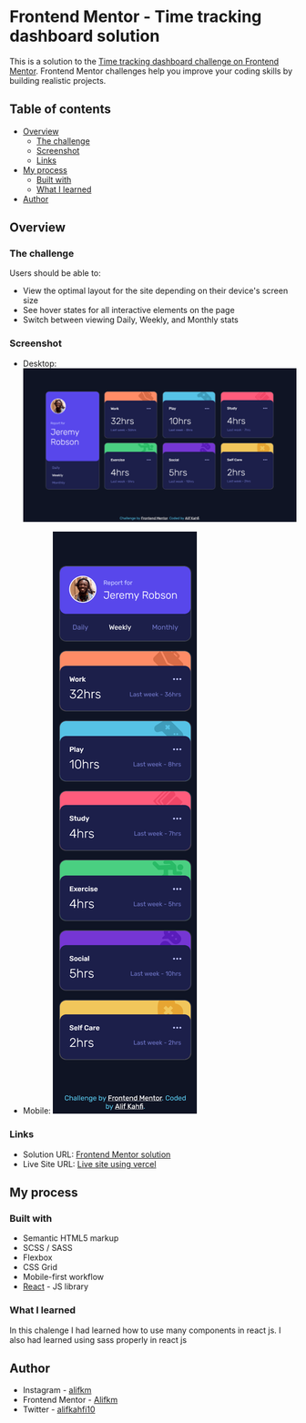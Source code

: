 # Frontend Mentor - Time tracking dashboard solution

This is a solution to the [Time tracking dashboard challenge on Frontend Mentor](https://www.frontendmentor.io/challenges/time-tracking-dashboard-UIQ7167Jw). Frontend Mentor challenges help you improve your coding skills by building realistic projects. 

## Table of contents

- [Overview](#overview)
  - [The challenge](#the-challenge)
  - [Screenshot](#screenshot)
  - [Links](#links)
- [My process](#my-process)
  - [Built with](#built-with)
  - [What I learned](#what-i-learned)
- [Author](#author)

## Overview

### The challenge

Users should be able to:

- View the optimal layout for the site depending on their device's screen size
- See hover states for all interactive elements on the page
- Switch between viewing Daily, Weekly, and Monthly stats

### Screenshot

- Desktop:
![](./src/assets/images/desktop_screenshot.png)

- Mobile: 
![](./src/assets/images/mobile_screenshot.png)

### Links

- Solution URL: [Frontend Mentor solution](https://www.frontendmentor.io/solutions/time-tracking-dashboard-XvqZhBVgVe)
- Live Site URL: [Live site using vercel](https://time-tracking-dashboard-main-kappa.vercel.app)

## My process

### Built with

- Semantic HTML5 markup
- SCSS / SASS
- Flexbox
- CSS Grid
- Mobile-first workflow
- [React](https://reactjs.org/) - JS library

### What I learned

In this chalenge I had learned how to use many components in react js. I also had learned using sass properly in react js

## Author

- Instagram - [alifkm](https://www.instagram.com/alifkm/)
- Frontend Mentor - [Alifkm](https://www.frontendmentor.io/profile/Alifkm)
- Twitter - [alifkahfi10](https://twitter.com/AlifKahfi10?t=nxZrhm9DfsdiNFUcbeGSZA&s=06)